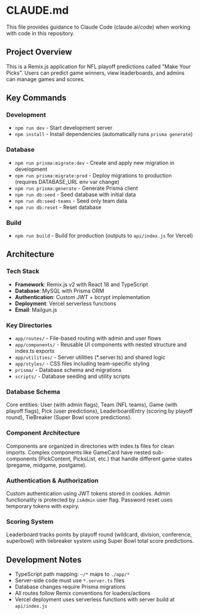 # CLAUDE.md

This file provides guidance to Claude Code (claude.ai/code) when working with code in this repository.

## Project Overview

This is a Remix.js application for NFL playoff predictions called "Make Your Picks". Users can predict game winners, view leaderboards, and admins can manage games and scores.

## Key Commands

### Development
- `npm run dev` - Start development server
- `npm install` - Install dependencies (automatically runs `prisma generate`)

### Database
- `npm run prisma:migrate:dev` - Create and apply new migration in development
- `npm run prisma:migrate:prod` - Deploy migrations to production (requires DATABASE_URL env var change)
- `npm run prisma:generate` - Generate Prisma client
- `npm run db:seed` - Seed database with initial data
- `npm run db:seed-teams` - Seed only team data
- `npm run db:reset` - Reset database

### Build
- `npm run build` - Build for production (outputs to `api/index.js` for Vercel)

## Architecture

### Tech Stack
- **Framework**: Remix.js v2 with React 18 and TypeScript
- **Database**: MySQL with Prisma ORM
- **Authentication**: Custom JWT + bcrypt implementation
- **Deployment**: Vercel serverless functions
- **Email**: Mailgun.js

### Key Directories
- `app/routes/` - File-based routing with admin and user flows
- `app/components/` - Reusable UI components with nested structure and index.ts exports
- `app/utilities/` - Server utilities (*.server.ts) and shared logic
- `app/styles/` - CSS files including team-specific styling
- `prisma/` - Database schema and migrations
- `scripts/` - Database seeding and utility scripts

### Database Schema
Core entities: User (with admin flags), Team (NFL teams), Game (with playoff flags), Pick (user predictions), LeaderboardEntry (scoring by playoff round), TieBreaker (Super Bowl score predictions).

### Component Architecture
Components are organized in directories with index.ts files for clean imports. Complex components like GameCard have nested sub-components (PickContent, PicksList, etc.) that handle different game states (pregame, midgame, postgame).

### Authentication & Authorization
Custom authentication using JWT tokens stored in cookies. Admin functionality is protected by `isAdmin` user flag. Password reset uses temporary tokens with expiry.

### Scoring System
Leaderboard tracks points by playoff round (wildcard, division, conference, superbowl) with tiebreaker system using Super Bowl total score predictions.

## Development Notes

- TypeScript path mapping: `~/*` maps to `./app/*`
- Server-side code must use `*.server.ts` files
- Database changes require Prisma migrations
- All routes follow Remix conventions for loaders/actions
- Vercel deployment uses serverless functions with server build at `api/index.js`